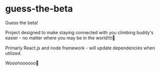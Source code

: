 # guess-the-beta
Guess the beta!

Project designed to make staying connected with you climbing buddy's easier - no matter where you may be in the world!🤓🤘

Primarly React.js and node framework - will update dependencies when utilized.

Wooohoooooo🎉
